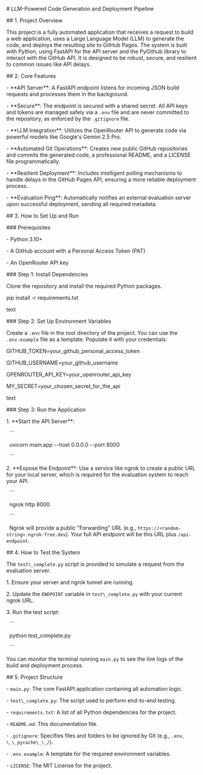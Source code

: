 \# LLM-Powered Code Generation and Deployment Pipeline



\## 1. Project Overview



This project is a fully automated application that receives a request to build a web application, uses a Large Language Model (LLM) to generate the code, and deploys the resulting site to GitHub Pages. The system is built with Python, using FastAPI for the API server and the PyGithub library to interact with the GitHub API. It is designed to be robust, secure, and resilient to common issues like API delays.



\## 2. Core Features



\-   \*\*API Server\*\*: A FastAPI endpoint listens for incoming JSON build requests and processes them in the background.

\-   \*\*Secure\*\*: The endpoint is secured with a shared secret. All API keys and tokens are managed safely via a `.env` file and are never committed to the repository, as enforced by the `.gitignore` file.

\-   \*\*LLM Integration\*\*: Utilizes the OpenRouter API to generate code via powerful models like Google's Gemini 2.5 Pro.

\-   \*\*Automated Git Operations\*\*: Creates new public GitHub repositories and commits the generated code, a professional README, and a LICENSE file programmatically.

\-   \*\*Resilient Deployment\*\*: Includes intelligent polling mechanisms to handle delays in the GitHub Pages API, ensuring a more reliable deployment process.

\-   \*\*Evaluation Ping\*\*: Automatically notifies an external evaluation server upon successful deployment, sending all required metadata.



\## 3. How to Set Up and Run



\### Prerequisites

\- Python 3.10+

\- A GitHub account with a Personal Access Token (PAT)

\- An OpenRouter API key



\### Step 1: Install Dependencies

Clone the repository and install the required Python packages.

pip install -r requirements.txt



text



\### Step 2: Set Up Environment Variables

Create a `.env` file in the root directory of the project. You can use the `.env.example` file as a template. Populate it with your credentials:

GITHUB\_TOKEN=your\_github\_personal\_access\_token

GITHUB\_USERNAME=your\_github\_username

OPENROUTER\_API\_KEY=your\_openrouter\_api\_key

MY\_SECRET=your\_chosen\_secret\_for\_the\_api



text



\### Step 3: Run the Application

1\.  \*\*Start the API Server\*\*:

&nbsp;   ```

&nbsp;   uvicorn main:app --host 0.0.0.0 --port 8000

&nbsp;   ```

2\.  \*\*Expose the Endpoint\*\*: Use a service like ngrok to create a public URL for your local server, which is required for the evaluation system to reach your API.

&nbsp;   ```

&nbsp;   ngrok http 8000

&nbsp;   ```

&nbsp;   Ngrok will provide a public "Forwarding" URL (e.g., `https://<random-string>.ngrok-free.dev`). Your full API endpoint will be this URL plus `/api-endpoint`.



\## 4. How to Test the System

The `test\_complete.py` script is provided to simulate a request from the evaluation server.

1\.  Ensure your server and ngrok tunnel are running.

2\.  Update the `ENDPOINT` variable in `test\_complete.py` with your current ngrok URL.

3\.  Run the test script:

&nbsp;   ```

&nbsp;   python test\_complete.py

&nbsp;   ```

You can monitor the terminal running `main.py` to see the live logs of the build and deployment process.



\## 5. Project Structure

\-   `main.py`: The core FastAPI application containing all automation logic.

\-   `test\_complete.py`: The script used to perform end-to-end testing.

\-   `requirements.txt`: A list of all Python dependencies for the project.

\-   `README.md`: This documentation file.

\-   `.gitignore`: Specifies files and folders to be ignored by Git (e.g., `.env`, `\_\_pycache\_\_/`).

\-   `.env.example`: A template for the required environment variables.

\-   `LICENSE`: The MIT License for the project.

